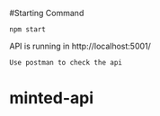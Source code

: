 
#Starting Command


    npm start 
    
   
API is running in http://localhost:5001/

    Use postman to check the api



# minted-api
